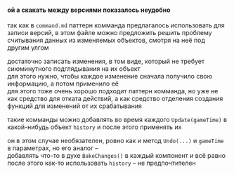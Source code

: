 #### ой а скакать между версиями показалось неудобно

так как в ``command.md`` паттерн комманда предлагалось использовать для записи версий, в этом файле можно предложить решить проблему считывания данных из изменяемых объектов, смотря на неё под другим улгом

достаточно записать изменения, в том виде, который не требует сиюминутного подглядывания на их объект  
для этого нужно, чтобы каждое изменение сначала получило свою информацию, а потом применило её  
для этого тоже очень хорошо подходит паттерн комманда, но уже не как средство для отката действий, а как средство отделения создания функций для изменений от их срабатывания

такие комманды можно добавлять во время каждого ``Update(gameTime)`` в какой-нибудь объект ``history`` и после этого применять их

он в этом случае необязателен, ровно как и метод ``Undo(...)`` и ``gameTime`` в параметрах, но его аналог –  
добавлять что-то в духе ``BakeChanges()`` в каждый компонент и всё равно после этого как-то использовать ``history`` – не предпочтителен
